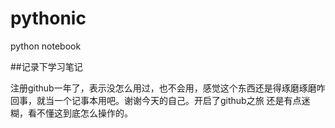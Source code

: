 # pythonic
python notebook

##记录下学习笔记

注册github一年了，表示没怎么用过，也不会用，感觉这个东西还是得琢磨琢磨咋回事，就当一个记事本用吧。谢谢今天的自己。开启了github之旅
还是有点迷糊，看不懂这到底怎么操作的。
